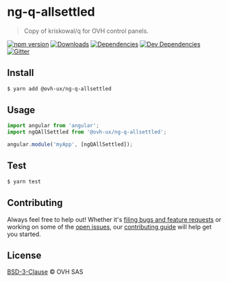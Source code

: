 # ng-q-allsettled

> Copy of kriskowal/q for OVH control panels.

[![npm version](https://badgen.net/npm/v/@ovh-ux/ng-q-allsettled)](https://www.npmjs.com/package/@ovh-ux/ng-q-allsettled) [![Downloads](https://badgen.net/npm/dt/@ovh-ux/ng-q-allsettled)](https://npmjs.com/package/@ovh-ux/ng-q-allsettled) [![Dependencies](https://badgen.net/david/dep/ovh/manager/packages/components/ng-q-allsettled)](https://npmjs.com/package/@ovh-ux/ng-q-allsettled?activeTab=dependencies) [![Dev Dependencies](https://badgen.net/david/dev/ovh/manager/packages/components/ng-q-allsettled)](https://npmjs.com/package/@ovh-ux/ng-q-allsettled?activeTab=dependencies) [![Gitter](https://badgen.net/badge/gitter/ovh-ux/blue?icon=gitter)](https://gitter.im/ovh/ux)

## Install

```sh
$ yarn add @ovh-ux/ng-q-allsettled
```

## Usage

```js
import angular from 'angular';
import ngQAllSettled from '@ovh-ux/ng-q-allsettled';

angular.module('myApp', [ngQAllSettled]);
```

## Test

```sh
$ yarn test
```

## Contributing

Always feel free to help out! Whether it's [filing bugs and feature requests](https://github.com/ovh/manager/issues/new) or working on some of the [open issues](https://github.com/ovh/manager/issues), our [contributing guide](https://github.com/ovh/manager/blob/master/CONTRIBUTING.md) will help get you started.

## License

[BSD-3-Clause](LICENSE) © OVH SAS
